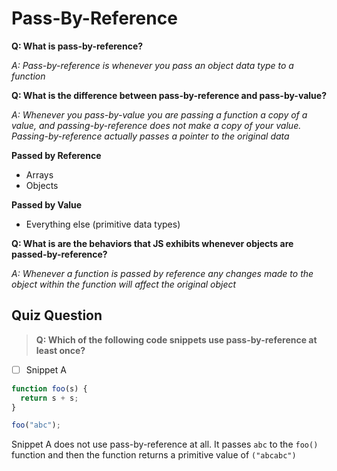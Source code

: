 # Pass-By-Reference

**Q: What is pass-by-reference?**

_A: Pass-by-reference is whenever you pass an object data type to a function_

**Q: What is the difference between pass-by-reference and pass-by-value?**

_A: Whenever you pass-by-value you are passing a function a copy of a value, and passing-by-reference does not make a copy of your value. Passing-by-reference actually passes a pointer to the original data_

**Passed by Reference**

- Arrays
- Objects

**Passed by Value**

- Everything else (primitive data types)

**Q: What is are the behaviors that JS exhibits whenever objects are passed-by-reference?**

_A: Whenever a function is passed by reference any changes made to the object within the function will affect the original object_

## Quiz Question

> **Q: Which of the following code snippets use pass-by-reference at least once?**

- [ ] Snippet A

```javascript
function foo(s) {
  return s + s;
}

foo("abc");
```

Snippet A does not use pass-by-reference at all. It passes `abc` to the `foo()` function and then the function returns a primitive value of `("abcabc")`
